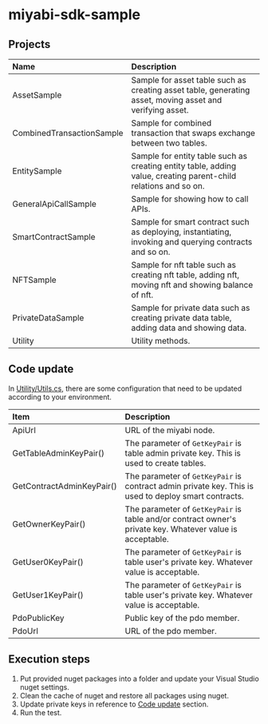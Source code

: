 # miyabi-sdk-sample

## Projects

| Name                      | Description                                                                                                     |
|:--------------------------|:----------------------------------------------------------------------------------------------------------------|
| AssetSample               | Sample for asset table such as creating asset table, generating asset, moving asset and verifying asset.        |
| CombinedTransactionSample | Sample for combined transaction that swaps exchange between two tables.                                         |
| EntitySample              | Sample for entity table such as creating entity table, adding value, creating parent-child relations and so on. |
| GeneralApiCallSample      | Sample for showing how to call APIs.                                                                            |
| SmartContractSample       | Sample for smart contract such as deploying, instantiating, invoking and querying contracts and so on.          |
| NFTSample                 | Sample for nft table such as creating nft table, adding nft, moving nft and showing balance of nft.             |
| PrivateDataSample         | Sample for private data such as creating private data table, adding data and showing data.                      |
| Utility                   | Utility methods.                                                                                                |

## Code update

In [Utility/Utils.cs](Utility/Utils.cs), there are some configuration that need to be updated according to your environment.

| Item                      | Description                                                                                                |
|:--------------------------|:-----------------------------------------------------------------------------------------------------------|
| ApiUrl                    | URL of the miyabi node.                                                                                    |
| GetTableAdminKeyPair()    | The parameter of `GetKeyPair` is table admin private key. This is used to create tables.                   |
| GetContractAdminKeyPair() | The parameter of `GetKeyPair` is contract admin private key. This is used to deploy smart contracts.       |
| GetOwnerKeyPair()         | The parameter of `GetKeyPair` is table and/or contract owner's private key. Whatever value is acceptable.  |
| GetUser0KeyPair()         | The parameter of `GetKeyPair` is table user's private key. Whatever value is acceptable.                   |
| GetUser1KeyPair()         | The parameter of `GetKeyPair` is table user's private key. Whatever value is acceptable.                   |
| PdoPublicKey              | Public key of the pdo member.                                                                              |
| PdoUrl                    | URL of the pdo member.                                                                                     |

## Execution steps

1. Put provided nuget packages into a folder and update your Visual Studio nuget settings.
2. Clean the cache of nuget and restore all packages using nuget.
3. Update private keys in reference to [Code update](#code-update) section.
4. Run the test.
